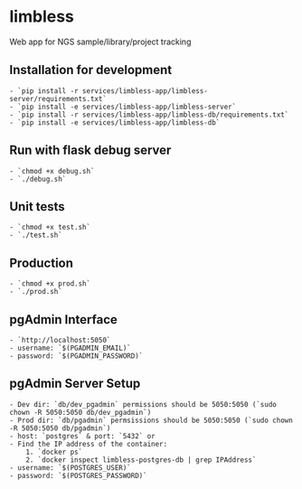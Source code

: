 # limbless
Web app for NGS sample/library/project tracking

## Installation for development
    - `pip install -r services/limbless-app/limbless-server/requirements.txt`
    - `pip install -e services/limbless-app/limbless-server`
    - `pip install -r services/limbless-app/limbless-db/requirements.txt`
    - `pip install -e services/limbless-app/limbless-db`

## Run with flask debug server
    - `chmod +x debug.sh`
    - `./debug.sh`
## Unit tests
    - `chmod +x test.sh`
    - `./test.sh`
## Production
    - `chmod +x prod.sh`
    - `./prod.sh`

## pgAdmin Interface
    - `http://localhost:5050`
    - username: `$(PGADMIN_EMAIL)`
    - password: `$(PGADMIN_PASSWORD)`

## pgAdmin Server Setup
    - Dev dir: `db/dev_pgadmin` permissions should be 5050:5050 (`sudo chown -R 5050:5050 db/dev_pgadmin`)
    - Prod dir: `db/pgadmin` permsissions should be 5050:5050 (`sudo chown -R 5050:5050 db/pgadmin`)
    - host: `postgres` & port: `5432` or
    - Find the IP address of the container:
        1. `docker ps`
        2. `docker inspect limbless-postgres-db | grep IPAddress`
    - username: `$(POSTGRES_USER)`
    - password: `$(POSTGRES_PASSWORD)`